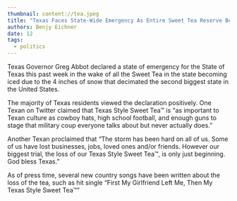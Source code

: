 ```yaml
---
thumbnail: content://tea.jpeg
title: "Texas Faces State-Wide Emergency As Entire Sweet Tea Reserve Becomes Iced"
authors: Benjy Eichner
date: 12
tags:
  - politics
---
```


Texas Governor Greg Abbot declared a state of emergency for the State of Texas this past week in the wake of all the Sweet Tea in the state becoming iced due to the 4 inches of snow that decimated the second biggest state in the United States. 

The majority of Texas residents viewed the declaration positively. One Texan on Twitter claimed that Texas Style Sweet Tea™ is “as important to Texan culture as cowboy hats, high school football, and enough guns to stage that military coup everyone talks about but never actually does.”

Another Texan proclaimed that “The storm has been hard on all of us. Some of us have lost businesses, jobs, loved ones and/or friends. However our biggest trial, the loss of our Texas Style Sweet Tea™, is only just beginning. God bless Texas.”

As of press time, several new country songs have been written about the loss of the tea, such as hit single “First My Girlfriend Left Me, Then My Texas Style Sweet Tea™”
